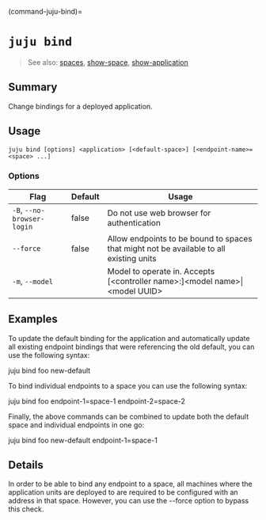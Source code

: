 (command-juju-bind)=
# `juju bind`
> See also: [spaces](#spaces), [show-space](#show-space), [show-application](#show-application)

## Summary
Change bindings for a deployed application.

## Usage
```juju bind [options] <application> [<default-space>] [<endpoint-name>=<space> ...]```

### Options
| Flag | Default | Usage |
| --- | --- | --- |
| `-B`, `--no-browser-login` | false | Do not use web browser for authentication |
| `--force` | false | Allow endpoints to be bound to spaces that might not be available to all existing units |
| `-m`, `--model` |  | Model to operate in. Accepts [&lt;controller name&gt;:]&lt;model name&gt;&#x7c;&lt;model UUID&gt; |

## Examples

To update the default binding for the application and automatically update all
existing endpoint bindings that were referencing the old default, you can use 
the following syntax:

  juju bind foo new-default

To bind individual endpoints to a space you can use the following syntax:

  juju bind foo endpoint-1=space-1 endpoint-2=space-2

Finally, the above commands can be combined to update both the default space
and individual endpoints in one go:

  juju bind foo new-default endpoint-1=space-1



## Details

In order to be able to bind any endpoint to a space, all machines where the
application units are deployed to are required to be configured with an address
in that space. However, you can use the --force option to bypass this check.